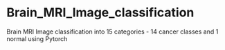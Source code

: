 # Brain_MRI_Image_classification
Brain MRI Image classification into 15 categories - 14 cancer classes and 1 normal using Pytorch
